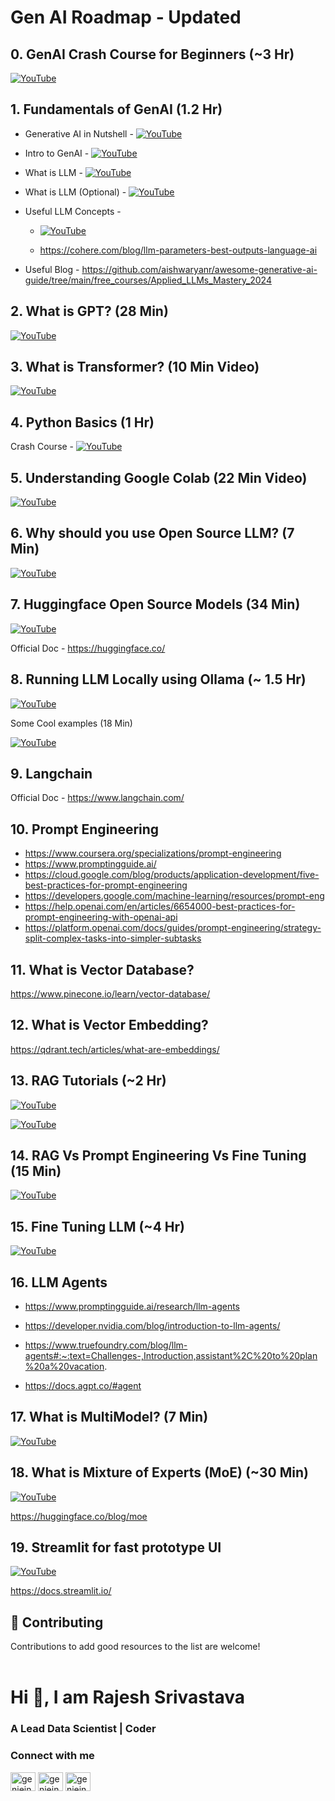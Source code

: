 
<h1 align="left">Gen AI Roadmap - Updated</h1>

## 0. GenAI Crash Course for Beginners (~3 Hr)
[![YouTube](https://img.shields.io/badge/YouTube-Video-green)](https://www.youtube.com/watch?v=d4yCWBGFCEs)


## 1. Fundamentals of GenAI (1.2 Hr)
* Generative AI in Nutshell - [![YouTube](https://img.shields.io/badge/YouTube-Video-green)](https://www.youtube.com/watch?v=2IK3DFHRFfw)
* Intro to GenAI - [![YouTube](https://img.shields.io/badge/YouTube-Video-green)](https://www.youtube.com/watch?v=cZaNf2rA30k&list)
* What is LLM - [![YouTube](https://img.shields.io/badge/YouTube-Video-green)](https://www.youtube.com/watch?v=RBzXsQHjptQ&list)
* What is LLM (Optional) - [![YouTube](https://img.shields.io/badge/YouTube-Video-green)](https://www.youtube.com/watch?v=osKyvYJ3PRM) 

* Useful LLM Concepts - 
   * [![YouTube](https://img.shields.io/badge/YouTube-Video-green)](https://www.youtube.com/watch?v=mh1RBdQeKdU&list=PL02dtxLisSijKxtTNoRbQ47RWdGZ27wN0&index=12) 
   
   * https://cohere.com/blog/llm-parameters-best-outputs-language-ai
   
* Useful Blog - https://github.com/aishwaryanr/awesome-generative-ai-guide/tree/main/free_courses/Applied_LLMs_Mastery_2024


## 2. What is GPT? (28 Min) 

[![YouTube](https://img.shields.io/badge/YouTube-Video-green)](https://www.youtube.com/watch?v=wjZofJX0v4M)


## 3. What is Transformer? (10 Min Video)

[![YouTube](https://img.shields.io/badge/YouTube-Video-green)](https://www.youtube.com/watch?v=SZorAJ4I-sA)


## 4. Python Basics (1 Hr)

Crash Course -  [![YouTube](https://img.shields.io/badge/YouTube-Video-green)](https://www.youtube.com/watch?v=kqtD5dpn9C8)


## 5. Understanding Google Colab (22 Min Video)

[![YouTube](https://img.shields.io/badge/YouTube-Video-green)](https://www.youtube.com/watch?v=0egNLDwwCSk&list=PL02dtxLisSijKxtTNoRbQ47RWdGZ27wN0)


## 6. Why should you use Open Source LLM? (7 Min)

[![YouTube](https://img.shields.io/badge/YouTube-Video-green)](https://www.youtube.com/watch?v=y9k-U9AuDeM)


## 7. Huggingface Open Source Models (34 Min)

[![YouTube](https://img.shields.io/badge/YouTube-Video-green)](https://www.youtube.com/watch?v=wMqo7-d4T4Y&list=PL02dtxLisSijKxtTNoRbQ47RWdGZ27wN0&index=3)


Official Doc - https://huggingface.co/


## 8. Running LLM Locally using Ollama (~ 1.5 Hr)

[![YouTube](https://img.shields.io/badge/YouTube-Video-green)](https://www.youtube.com/playlist?list=PL8motc6AQftkWtR16gGQWSVrH4bvbEETo)

Some Cool examples (18 Min)

[![YouTube](https://img.shields.io/badge/YouTube-Video-green)](https://www.youtube.com/watch?v=h_GTxRFYETY)


## 9. Langchain

Official Doc - https://www.langchain.com/


## 10. Prompt Engineering

* https://www.coursera.org/specializations/prompt-engineering
* https://www.promptingguide.ai/
* https://cloud.google.com/blog/products/application-development/five-best-practices-for-prompt-engineering
* https://developers.google.com/machine-learning/resources/prompt-eng
* https://help.openai.com/en/articles/6654000-best-practices-for-prompt-engineering-with-openai-api
* https://platform.openai.com/docs/guides/prompt-engineering/strategy-split-complex-tasks-into-simpler-subtasks


## 11. What is Vector Database?

https://www.pinecone.io/learn/vector-database/


## 12. What is Vector Embedding?

https://qdrant.tech/articles/what-are-embeddings/


## 13. RAG Tutorials (~2 Hr)

[![YouTube](https://img.shields.io/badge/YouTube-Video-green)](https://www.youtube.com/playlist?app=desktop&list=PLfaIDFEXuae2LXbO1_PKyVJiQ23ZztA0x)

[![YouTube](https://img.shields.io/badge/YouTube-Video-green)](https://www.youtube.com/watch?v=u5Vcrwpzoz8&t)


## 14. RAG Vs Prompt Engineering Vs Fine Tuning (15 Min)

[![YouTube](https://img.shields.io/badge/YouTube-Video-green)](https://www.youtube.com/watch?v=YVWxbHJakgg)


## 15. Fine Tuning LLM (~4 Hr)

[![YouTube](https://img.shields.io/badge/YouTube-Video-green)](https://www.youtube.com/playlist?list=PLZoTAELRMXVN9VbAx5I2VvloTtYmlApe3)


## 16. LLM Agents

* https://www.promptingguide.ai/research/llm-agents
* https://developer.nvidia.com/blog/introduction-to-llm-agents/
* https://www.truefoundry.com/blog/llm-agents#:~:text=Challenges-,Introduction,assistant%2C%20to%20plan%20a%20vacation.

* https://docs.agpt.co/#agent


## 17. What is MultiModel? (7 Min)

[![YouTube](https://img.shields.io/badge/YouTube-Video-green)](https://www.youtube.com/watch?v=WkoytlA3MoQ)


## 18. What is Mixture of Experts (MoE) (~30 Min)

[![YouTube](https://img.shields.io/badge/YouTube-Video-green)](https://www.youtube.com/watch?v=mwO6v4BlgZQ)

https://huggingface.co/blog/moe


## 19. Streamlit for fast prototype UI

[![YouTube](https://img.shields.io/badge/YouTube-Video-green)](https://www.youtube.com/watch?v=20V_ZB7taCM)

https://docs.streamlit.io/


## 🤝 Contributing

Contributions to add good resources to the list are welcome!<br /><br />

<h1 align="left">Hi 👋, I am Rajesh Srivastava</h1>
<h3 align="left">A Lead Data Scientist | Coder</h3>

<h3 align="left">Connect with me</h3>
<p align="left">
<a href="https://instagram.com/genieincodebottle" target="blank"><img align="center" src="https://raw.githubusercontent.com/rahuldkjain/github-profile-readme-generator/master/src/images/icons/Social/instagram.svg" alt="genieincodebottle" height="30" width="40" /></a>
<a href="https://www.youtube.com/c/genieincodebottle" target="blank"><img align="center" src="https://raw.githubusercontent.com/rahuldkjain/github-profile-readme-generator/master/src/images/icons/Social/youtube.svg" alt="genieincodebottle" height="30" width="40" /></a>
<a href="https://kaggle.com/genieincodebottle" target="blank"><img align="center" src="https://raw.githubusercontent.com/rahuldkjain/github-profile-readme-generator/master/src/images/icons/Social/kaggle.svg" alt="genieincodebottle" height="30" width="40" /></a>
</p>